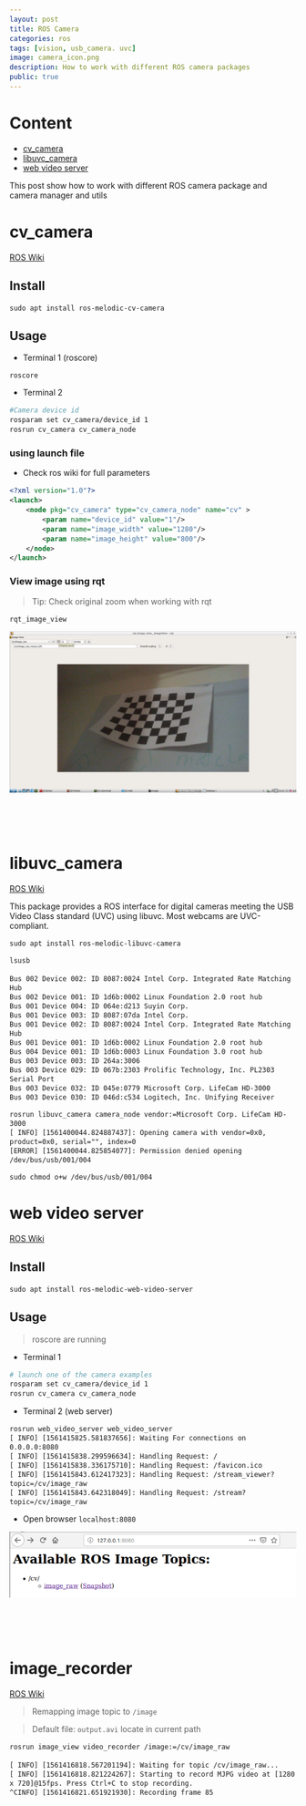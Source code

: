 ```yaml
---
layout: post
title: ROS Camera 
categories: ros
tags: [vision, usb_camera. uvc]
image: camera_icon.png
description: How to work with different ROS camera packages
public: true
---
```

# Content
- [cv_camera](#cvcamera)
- [libuvc_camera](#libuvccamera)
- [web video server](#web-video-server)

This post show how to work with different ROS camera package and camera manager and utils

# cv_camera
[ROS Wiki](http://wiki.ros.org/cv_camera)
## Install
```
sudo apt install ros-melodic-cv-camera
```

## Usage
- Terminal 1 (roscore)
```
roscore
```

- Terminal 2
```bash
#Camera device id
rosparam set cv_camera/device_id 1
rosrun cv_camera cv_camera_node
```

### using launch file
- Check ros wiki for full parameters

```xml
<?xml version="1.0"?>
<launch>
    <node pkg="cv_camera" type="cv_camera_node" name="cv" >
        <param name="device_id" value="1"/>
        <param name="image_width" value="1280"/>
        <param name="image_height" value="800"/>
    </node>
</launch>
```

### View image using rqt
> Tip: Check original zoom when working with rqt
```
rqt_image_view
```

![](/images/2019-06-25-01-22-58.png)

&nbsp;  
&nbsp;  
&nbsp;  
# libuvc_camera
[ROS Wiki](http://wiki.ros.org/libuvc_camera)

This package provides a ROS interface for digital cameras meeting the USB Video Class standard (UVC) using libuvc. Most webcams are UVC-compliant.

```
sudo apt install ros-melodic-libuvc-camera
```

```
lsusb

Bus 002 Device 002: ID 8087:0024 Intel Corp. Integrated Rate Matching Hub
Bus 002 Device 001: ID 1d6b:0002 Linux Foundation 2.0 root hub
Bus 001 Device 004: ID 064e:d213 Suyin Corp. 
Bus 001 Device 003: ID 8087:07da Intel Corp. 
Bus 001 Device 002: ID 8087:0024 Intel Corp. Integrated Rate Matching Hub
Bus 001 Device 001: ID 1d6b:0002 Linux Foundation 2.0 root hub
Bus 004 Device 001: ID 1d6b:0003 Linux Foundation 3.0 root hub
Bus 003 Device 003: ID 264a:3006  
Bus 003 Device 029: ID 067b:2303 Prolific Technology, Inc. PL2303 Serial Port
Bus 003 Device 032: ID 045e:0779 Microsoft Corp. LifeCam HD-3000
Bus 003 Device 030: ID 046d:c534 Logitech, Inc. Unifying Receiver

```

```
rosrun libuvc_camera camera_node vendor:=Microsoft Corp. LifeCam HD-3000
[ INFO] [1561400044.824887437]: Opening camera with vendor=0x0, product=0x0, serial="", index=0
[ERROR] [1561400044.825854077]: Permission denied opening /dev/bus/usb/001/004
```

```
sudo chmod o+w /dev/bus/usb/001/004
```

# web video server
[ROS Wiki](http://wiki.ros.org/web_video_server)

## Install
```
sudo apt install ros-melodic-web-video-server
```

## Usage
> roscore are running

- Terminal 1

```bash
# launch one of the camera examples 
rosparam set cv_camera/device_id 1
rosrun cv_camera cv_camera_node
```

- Terminal 2 (web server)

```
rosrun web_video_server web_video_server
[ INFO] [1561415825.581837656]: Waiting For connections on 0.0.0.0:8080
[ INFO] [1561415838.299596634]: Handling Request: /
[ INFO] [1561415838.336175710]: Handling Request: /favicon.ico
[ INFO] [1561415843.612417323]: Handling Request: /stream_viewer?topic=/cv/image_raw
[ INFO] [1561415843.642318049]: Handling Request: /stream?topic=/cv/image_raw
```

- Open browser `localhost:8080`

![](/images/2019-06-25-01-41-54.png)

&nbsp;  
&nbsp;  
&nbsp;  
# image_recorder
[ROS Wiki](http://wiki.ros.org/image_view#image_view.2BAC8-diamondback.video_recorder)
> Remapping image topic to `/image`

> Default file: `output.avi` locate in current path
```
rosrun image_view video_recorder /image:=/cv/image_raw

[ INFO] [1561416818.567201194]: Waiting for topic /cv/image_raw...
[ INFO] [1561416818.821224267]: Starting to record MJPG video at [1280 x 720]@15fps. Press Ctrl+C to stop recording.
^CINFO] [1561416821.651921930]: Recording frame 85

```
